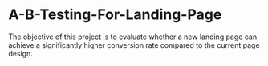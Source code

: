 # A-B-Testing-For-Landing-Page
The objective of this project is to evaluate whether a new landing page can achieve a significantly higher conversion rate compared to the current page design.
